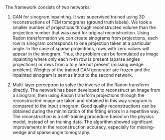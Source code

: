 
The framework consists of two networks:
1) GAN for sinogram inpainting. It was supervised trained using 3D reconstructions of TEM tomograms (ground truth labels). We took a smaller number of projections through reconstructed volume than the projection number that was used for original reconstruction. Using Radon transformation we can create sinograms from projections, each row in sinogram corresponds to one projection taken at a particular angle. In the case of sparse projections, rows with zero values will appear in the sinogram. Thus, the problem can be formulated as image inpainting where only each n-th row is present (sparse angles projections) or rows from x to y are not present (missing wedge problem). 
Weights of the trained GAN generator are frozen and the inpainted sinogram is sent as input to the second network.

2) Multi-layer perceptron to solve the inverse of the Radon transform directly. The network has been developed to reconstruct an image from a sinogram, then using Radon transform projections through the reconstructed image are taken and obtained in this way sinogram is compared to the input sinogram. Good quality reconstructions can be obtained during the minimization of the fitting errors in a repetitive way. The reconstruction is a self-training procedure based on the physics model, instead of on training data. The algorithm showed significant improvements in the reconstruction accuracy, especially for missing-wedge and sparse angle tomography. 
